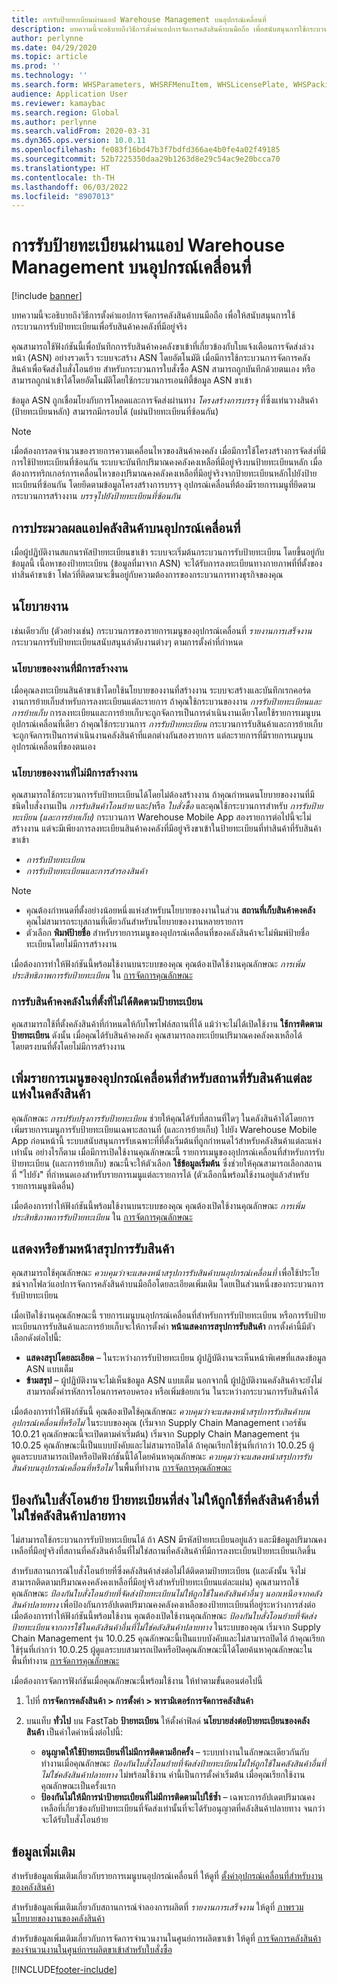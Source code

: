 ```yaml
---
title: การรับป้ายทะเบียนผ่านแอป Warehouse Management บนอุปกรณ์เคลื่อนที่
description: บทความนี้จะอธิบายถึงวิธีการตั้งค่าแอปการจัดการคลังสินค้าบนมือถือ เพื่อสนับสนุนการใช้กระบวนการรับป้ายทะเบียนเพื่อรับสินค้าคงคลังที่มีอยู่จริง
author: perlynne
ms.date: 04/29/2020
ms.topic: article
ms.prod: ''
ms.technology: ''
ms.search.form: WHSParameters, WHSRFMenuItem, WHSLicensePlate, WHSPackingStructure
audience: Application User
ms.reviewer: kamaybac
ms.search.region: Global
ms.author: perlynne
ms.search.validFrom: 2020-03-31
ms.dyn365.ops.version: 10.0.11
ms.openlocfilehash: fe083f16bd47b3f7bdfd366ae4b0fe4a02f49185
ms.sourcegitcommit: 52b7225350daa29b1263d8e29c54ac9e20bcca70
ms.translationtype: HT
ms.contentlocale: th-TH
ms.lasthandoff: 06/03/2022
ms.locfileid: "8907013"
---
```

# <a name="license-plate-receiving-via-the-warehouse-management-mobile-app"></a>การรับป้ายทะเบียนผ่านแอป Warehouse Management บนอุปกรณ์เคลื่อนที่

[!include [banner](../includes/banner.md)]

บทความนี้จะอธิบายถึงวิธีการตั้งค่าแอปการจัดการคลังสินค้าบนมือถือ เพื่อให้สนับสนุนการใช้กระบวนการรับป้ายทะเบียนเพื่อรับสินค้าคงคลังที่มีอยู่จริง

คุณสามารถใช้ฟังก์ชันนี้เพื่อบันทึกการรับสินค้าคงคลังขาเข้าที่เกี่ยวข้องกับใบแจ้งเตือนการจัดส่งล่วงหน้า (ASN) อย่างรวดเร็ว ระบบจะสร้าง ASN โดยอัตโนมัติ เมื่อมีการใช้กระบวนการจัดการคลังสินค้าเพื่อจัดส่งใบสั่งโอนย้าย สำหรับกระบวนการใบสั่งซื้อ ASN สามารถถูกบันทึกด้วยตนเอง หรือสามารถถูกนำเข้าได้โดยอัตโนมัติโดยใช้กระบวนการเอนทิตี้ข้อมูล ASN ขาเข้า

ข้อมูล ASN ถูกเชื่อมโยงกับการโหลดและการจัดส่งผ่านทาง *โครงสร้างการบรรจุ* ที่ซึ่งแท่นวางสินค้า (ป้ายทะเบียนหลัก) สามารถมีกรอบได้ (แผ่นป้ายทะเบียนที่ซ้อนกัน)

> [!NOTE]
> เมื่อต้องการลดจำนวนของรายการความเคลื่อนไหวของสินค้าคงคลัง เมื่อมีการใช้โครงสร้างการจัดส่งที่มีการใช้ป้ายทะเบียนที่ซ้อนกัน ระบบจะบันทึกปริมาณคงคลังคงเหลือที่มีอยู่จริงบนป้ายทะเบียนหลัก เมื่อต้องการทริกเกอร์การเคลื่อนไหวของปริมาณคงคลังคงเหลือที่มีอยู่จริงจากป้ายทะเบียนหลักไปยังป้ายทะเบียนที่ซ้อนกัน โดยยึดตามข้อมูลโครงสร้างการบรรจุ อุปกรณ์เคลื่อนที่ต้องมีรายการเมนูที่ยึดตามกระบวนการสร้างงาน *บรรจุไปยังป้ายทะเบียนที่ซ้อนกัน*

## <a name="warehousing-mobile-device-app-processing"></a>การประมวลผลแอปคลังสินค้าบนอุปกรณ์เคลื่อนที่

เมื่อผู้ปฏิบัติงานสแกนรหัสป้ายทะเบียนขาเข้า ระบบจะเริ่มต้นกระบวนการรับป้ายทะเบียน โดยขึ้นอยู่กับข้อมูลนี้ เนื้อหาของป้ายทะเบียน (ข้อมูลที่มาจาก ASN) จะได้รับการลงทะเบียนทางกายภาพที่ที่ตั้งของท่าสินค้าขาเข้า โฟลว์ที่ติดตามจะขึ้นอยู่กับความต้องการของกระบวนการทางธุรกิจของคุณ

## <a name="work-policies"></a>นโยบายงาน

เช่นเดียวกับ (ตัวอย่างเช่น) กระบวนการของรายการเมนูของอุปกรณ์เคลื่อนที่ *รายงานการเสร็จงาน* กระบวนการรับป้ายทะเบียนสนับสนุนลำดับงานต่างๆ ตามการตั้งค่าที่กำหนด

### <a name="work-policies-with-work-creation"></a>นโยบายของงานที่มีการสร้างงาน

เมื่อคุณลงทะเบียนสินค้าขาเข้าโดยใช้นโยบายของงานที่สร้างงาน ระบบจะสร้างและบันทึกเรกคอร์ดงานการย้ายเก็บสำหรับการลงทะเบียนแต่ละรายการ ถ้าคุณใช้กระบวนของงาน *การรับป้ายทะเบียนและการย้ายเก็บ* การลงทะเบียนและการย้ายเก็บจะถูกจัดการเป็นการดำเนินงานเดียวโดยใช้รายการเมนูบนอุปกรณ์เคลื่อนที่เดียว ถ้าคุณใช้กระบวนการ *การรับป้ายทะเบียน* กระบวนการรับสินค้าและการย้ายเก็บจะถูกจัดการเป็นการดำเนินงานคลังสินค้าที่แตกต่างกันสองรายการ แต่ละรายการที่มีรายการเมนูบนอุปกรณ์เคลื่อนที่ของตนเอง

### <a name="work-policies-without-work-creation"></a>นโยบายของงานที่ไม่มีการสร้างงาน

คุณสามารถใช้กระบวนการรับป้ายทะเบียนได้โดยไม่ต้องสร้างงาน ถ้าคุณกำหนดนโยบายของงานที่มีชนิดใบสั่งงานเป็น *การรับสินค้าโอนย้าย* และ/หรือ *ใบสั่งซื้อ* และคุณใช้กระบวนการสำหรับ *การรับป้ายทะเบียน (และการย้ายเก็บ)* กระบวนการ Warehouse Mobile App สองรายการต่อไปนี้จะไม่สร้างงาน แต่จะมีเพียงการลงทะเบียนสินค้าคงคลังที่มีอยู่จริงขาเข้าในป้ายทะเบียนที่ท่าสินค้าที่รับสินค้าขาเข้า

- *การรับป้ายทะเบียน*
- *การรับป้ายทะเบียนและการสำรองสินค้า*

> [!NOTE]
> - คุณต้องกำหนดที่ตั้งอย่างน้อยหนึ่งแห่งสำหรับนโยบายของงานในส่วน **สถานที่เก็บสินค้าคงคลัง** คุณไม่สามารถระบุสถานที่เดียวกันสำหรับนโยบายของงานหลายรายการ
> - ตัวเลือก **พิมพ์ป้ายชื่อ** สำหรับรายการเมนูของอุปกรณ์เคลื่อนที่ของคลังสินค้าจะไม่พิมพ์ป้ายชื่อทะเบียนโดยไม่มีการสร้างงาน

เมื่อต้องการทำให้ฟังก์ชันนี้พร้อมใช้งานบนระบบของคุณ คุณต้องเปิดใช้งานคุณลักษณะ *การเพิ่มประสิทธิภาพการรับป้ายทะเบียน* ใน [การจัดการคุณลักษณะ](../../fin-ops-core/fin-ops/get-started/feature-management/feature-management-overview.md)

### <a name="receive-inventory-on-a-location-that-doesnt-track-license-plates"></a>การรับสินค้าคงคลังในที่ตั้งที่ไม่ได้ติดตามป้ายทะเบียน

คุณสามารถใช้ที่ตั้งคลังสินค้าที่กำหนดให้กับโพรไฟล์สถานที่ได้ แม้ว่าจะไม่ได้เปิดใช้งาน **ใช้การติดตามป้ายทะเบียน** ดังนั้น เมื่อคุณได้รับสินค้าคงคลัง คุณสามารถลงทะเบียนปริมาณคงคลังคงเหลือได้โดยตรงบนที่ตั้งโดยไม่มีการสร้างงาน

## <a name="add-mobile-device-menu-items-for-each-receiving-location-in-a-warehouse"></a>เพิ่มรายการเมนูของอุปกรณ์เคลื่อนที่สำหรับสถานที่รับสินค้าแต่ละแห่งในคลังสินค้า

คุณลักษณะ *การปรับปรุงการรับป้ายทะเบียน* ช่วยให้คุณได้รับที่สถานที่ใดๆ ในคลังสินค้าได้โดยการเพิ่มรายการเมนูการรับป้ายทะเบียนเฉพาะสถานที่ (และการย้ายเก็บ) ไปยัง Warehouse Mobile App ก่อนหน้านี้ ระบบสนับสนุนการรับเฉพาะที่ที่ตั้งเริ่มต้นที่ถูกกำหนดไว้สำหรับคลังสินค้าแต่ละแห่งเท่านั้น อย่างไรก็ตาม เมื่อมีการเปิดใช้งานคุณลักษณะนี้ รายการเมนูของอุปกรณ์เคลื่อนที่สำหรับการรับป้ายทะเบียน (และการย้ายเก็บ) ขณะนี้จะให้ตัวเลือก **ใช้ข้อมูลเริ่มต้น** ซึ่งช่วยให้คุณสามารถเลือกสถานที่ "ไปยัง" ที่กำหนดเองสำหรับรายการเมนูแต่ละรายการได้ (ตัวเลือกนี้พร้อมใช้งานอยู่แล้วสำหรับรายการเมนูชนิดอื่น)

เมื่อต้องการทำให้ฟังก์ชันนี้พร้อมใช้งานบนระบบของคุณ คุณต้องเปิดใช้งานคุณลักษณะ *การเพิ่มประสิทธิภาพการรับป้ายทะเบียน* ใน [การจัดการคุณลักษณะ](../../fin-ops-core/fin-ops/get-started/feature-management/feature-management-overview.md)

## <a name="show-or-skip-the-receiving-summary-page"></a>แสดงหรือข้ามหน้าสรุปการรับสินค้า

คุณสามารถใช้คุณลักษณะ *ควบคุมว่าจะแสดงหน้าสรุปการรับสินค้าบนอุปกรณ์เคลื่อนที่* เพื่อใช้ประโยชน์จากโฟลว์แอปการจัดการคลังสินค้าบนมือถือโดยละเอียดเพิ่มเติม โดยเป็นส่วนหนึ่งของกระบวนการรับป้ายทะเบียน

เมื่อเปิดใช้งานคุณลักษณะนี้ รายการเมนูบนอุปกรณ์เคลื่อนที่สำหรับการรับป้ายทะเบียน หรือการรับป้ายทะเบียนการรับสินค้าและการย้ายเก็บจะให้การตั้งค่า **หน้าแสดงการสรุปการรับสินค้า** การตั้งค่านี้มีตัวเลือกดังต่อไปนี้:

- **แสดงสรุปโดยละเอียด** – ในระหว่างการรับป้ายทะเบียน ผู้ปฏิบัติงานจะเห็นหน้าพิเศษที่แสดงข้อมูล ASN แบบเต็ม
- **ข้ามสรุป** – ผู้ปฏิบัติงานจะไม่เห็นข้อมูล ASN แบบเต็ม นอกจากนี้ ผู้ปฏิบัติงานคลังสินค้าจะยังไม่สามารถตั้งค่ารหัสการโอนการครอบครอง หรือเพิ่มข้อยกเว้น ในระหว่างกระบวนการรับสินค้าได้

เมื่อต้องการทำให้ฟังก์ชันนี้ คุณต้องเปิดใช้คุณลักษณะ *ควบคุมว่าจะแสดงหน้าสรุปการรับสินค้าบนอุปกรณ์เคลื่อนที่หรือไม่* ในระบบของคุณ (เริ่มจาก Supply Chain Management เวอร์ชัน 10.0.21 คุณลักษณะนี้จะเปิดตามค่าเริ่มต้น) เริ่มจาก Supply Chain Management รุ่น 10.0.25 คุณลักษณะนี้เป็นแบบบังคับและไม่สามารถปิดได้ ถ้าคุณเรียกใช้รุ่นที่เก่ากว่า 10.0.25 ผู้ดูแลระบบสามารถเปิดหรือปิดฟังก์ชันนี้ได้โดยค้นหาคุณลักษณะ *ควบคุมว่าจะแสดงหน้าสรุปการรับสินค้าบนอุปกรณ์เคลื่อนที่หรือไม่* ในพื้นที่ทำงาน [การจัดการคุณลักษณะ](../../fin-ops-core/fin-ops/get-started/feature-management/feature-management-overview.md)

## <a name="prevent-transfer-ordershipped-license-plates-from-being-used-at-warehouses-other-than-the-destination-warehouse"></a>ป้องกันใบสั่งโอนย้าย ป้ายทะเบียนที่ส่ง ไม่ให้ถูกใช้ที่คลังสินค้าอื่นที่ไม่ใช่คลังสินค้าปลายทาง

ไม่สามารถใช้กระบวนการรับป้ายทะเบียนได้ ถ้า ASN มีรหัสป้ายทะเบียนอยู่แล้ว และมีข้อมูลปริมาณคงเหลือที่มีอยู่จริงที่สถานที่คลังสินค้าอื่นที่ไม่ใช่สถานที่คลังสินค้าที่มีการลงทะเบียนป้ายทะเบียนเกิดขึ้น

สำหรับสถานการณ์ใบสั่งโอนย้ายที่ซึ่งคลังสินค้าส่งต่อไม่ได้ติดตามป้ายทะเบียน (และดังนั้น จึงไม่สามารถติดตามปริมาณคงคลังคงเหลือที่มีอยู่จริงสำหรับป้ายทะเบียนแต่ละแผ่น) คุณสามารถใช้คุณลักษณะ *ป้องกันใบสั่งโอนย้ายที่จัดส่งป้ายทะเบียนไม่ให้ถูกใช้ในคลังสินค้าอื่นๆ นอกเหนือจากคลังสินค้าปลายทาง* เพื่อป้องกันการอัปเดตปริมาณคงคลังคงเหลือของป้ายทะเบียนที่อยู่ระหว่างการส่งต่อ เมื่อต้องการทำให้ฟังก์ชันนี้พร้อมใช้งาน คุณต้องเปิดใช้งานคุณลักษณะ *ป้องกันใบสั่งโอนย้ายที่จัดส่งป้ายทะเบียนจากการใช้ในคลังสินค้าอื่นที่ไม่ใช่คลังสินค้าปลายทาง* ในระบบของคุณ เริ่มจาก Supply Chain Management รุ่น 10.0.25 คุณลักษณะนี้เป็นแบบบังคับและไม่สามารถปิดได้ ถ้าคุณเรียกใช้รุ่นที่เก่ากว่า 10.0.25 ผู้ดูแลระบบสามารถเปิดหรือปิดคุณลักษณะนี้ได้โดยค้นหาคุณลักษณะในพื้นที่ทำงาน [การจัดการคุณลักษณะ](../../fin-ops-core/fin-ops/get-started/feature-management/feature-management-overview.md)

เมื่อต้องการจัดการฟังก์ชันเมื่อคุณลักษณะนี้พร้อมใช้งาน ให้ทำตามขั้นตอนต่อไปนี้

1. ไปที่ **การจัดการคลังสินค้า \> การตั้งค่า \> พารามิเตอร์การจัดการคลังสินค้า**
1. บนแท็บ **ทั่วไป** บน FastTab **ป้ายทะเบียน** ให้ตั้งค่าฟิลด์ **นโยบายส่งต่อป้ายทะเบียนของคลังสินค้า** เป็นค่าใดค่าหนึ่งต่อไปนี้:

    - **อนุญาตให้ใช้ป้ายทะเบียนที่ไม่มีการติดตามอีกครั้ง** – ระบบทำงานในลักษณะเดียวกันกับทำงานเมื่อคุณลักษณะ *ป้องกันใบสั่งโอนย้ายที่จัดส่งป้ายทะเบียนไม่ให้ถูกใช้ในคลังสินค้าอื่นที่ไม่ใช่คลังสินค้าปลายทาง* ไม่พร้อมใช้งาน ค่านี้เป็นการตั้งค่าเริ่มต้น เมื่อคุณเรียกใช้งานคุณลักษณะเป็นครั้งแรก
    - **ป้องกันไม่ให้มีการนำป้ายทะเบียนที่ไม่มีการติดตามไปใช้ซ้ำ** – เฉพาะการอัปเดตปริมาณคงเหลือที่เกี่ยวข้องกับป้ายทะเบียนที่จัดส่งเท่านั้นที่จะได้รับอนุญาตที่คลังสินค้าปลายทาง จนกว่าจะได้รับใบสั่งโอนย้าย

## <a name="more-information"></a>ข้อมูลเพิ่มเติม

สำหรับข้อมูลเพิ่มเติมเกี่ยวกับรายการเมนูบนอุปกรณ์เคลื่อนที่ ให้ดูที่ [ตั้งค่าอุปกรณ์เคลื่อนที่สำหรับงานของคลังสินค้า](configure-mobile-devices-warehouse.md)

สำหรับข้อมูลเพิ่มเติมเกี่ยวกับสถานการณ์จำลองการผลิตที่ *รายงานการเสร็จงาน* ให้ดูที่ [ภาพรวมนโยบายของงานของคลังสินค้า](warehouse-work-policies.md)

สำหรับข้อมูลเพิ่มเติมเกี่ยวกับการจัดการจำนวนงานในศูนย์การผลิตขาเข้า ให้ดูที่ [การจัดการคลังสินค้าของจำนวนงานในศูนย์การผลิตขาเข้าสำหรับใบสั่งซื้อ](inbound-load-handling.md)


[!INCLUDE[footer-include](../../includes/footer-banner.md)]